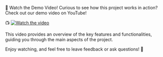 🎥 Watch the Demo Video!
Curious to see how this project works in action? Check out our demo video on YouTube!

📺 [![Watch the video](https://img.shields.io/badge/YouTube-Watch-red?logo=youtube)](https://www.youtube.com/watch?v=NJDJWKY0LrQ&feature=youtu.be)  

This video provides an overview of the key features and functionalities, guiding you through the main aspects of the project.

Enjoy watching, and feel free to leave feedback or ask questions! 🚀


